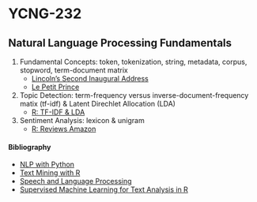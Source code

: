 # YCNG-232
## Natural Language Processing Fundamentals

1. Fundamental Concepts: token, tokenization, string, metadata, corpus, stopword, term-document matrix
   - [Lincoln’s Second Inaugural Address](https://github.com/MNLepage08/YCNG-232/blob/main/Week_1_LSI.ipynb)
   - [Le Petit Prince](https://github.com/MNLepage08/YCNG-232/blob/main/Week_1_LPP.ipynb)
2. Topic Detection: term-frequency versus inverse-document-frequency matix (tf-idf) & Latent Direchlet Allocation (LDA)
   - [R: TF-IDF & LDA](https://github.com/MNLepage08/YCNG-232/blob/main/Week_2_R.ipynb)
3. Sentiment Analysis: lexicon & unigram
   - [R: Reviews Amazon](https://github.com/MNLepage08/YCNG-232/blob/main/Week_3_R.ipynb)

#### Bibliography
* [NLP with Python](https://tjzhifei.github.io/resources/NLTK.pdf)
* [Text Mining with R](https://www.tidytextmining.com)
* [Speech and Language Processing](https://web.stanford.edu/~jurafsky/slp3/)
* [Supervised Machine Learning for Text Analysis in R](https://smltar.com)
